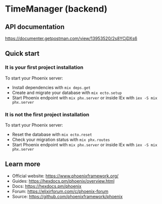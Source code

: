 # TimeManager (backend)

## API documentation

https://documenter.getpostman.com/view/13953520/2s8YCjDXs6

## Quick start

### It is your first project installation

To start your Phoenix server:

  * Install dependencies with `mix deps.get`
  * Create and migrate your database with `mix ecto.setup`
  * Start Phoenix endpoint with `mix phx.server` or inside IEx with `iex -S mix phx.server`


### It is not the first project installation

To start your Phoenix server:

  * Reset the database with `mix ecto.reset`
  * Check your migration status with `mix phx.routes`
  * Start Phoenix endpoint with `mix phx.server` or inside IEx with `iex -S mix phx.server`


## Learn more

  * Official website: https://www.phoenixframework.org/
  * Guides: https://hexdocs.pm/phoenix/overview.html
  * Docs: https://hexdocs.pm/phoenix
  * Forum: https://elixirforum.com/c/phoenix-forum
  * Source: https://github.com/phoenixframework/phoenix
